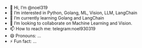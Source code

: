 - 👋 Hi, I’m @noel319
- 👀 I’m interested in Python, Golang, ML, Vision, LLM, LangChain
- 🌱 I’m currently learning Golang and LangChain
- 💞️ I’m looking to collaborate on Machine Learning and Vision.
- 📫 How to reach me: telegram:noel930319 
- 😄 Pronouns: ...
- ⚡ Fun fact: ...

<!---
noel319/noel319 is a ✨ special ✨ repository because its `README.md` (this file) appears on your GitHub profile.
You can click the Preview link to take a look at your changes.
--->
